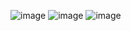 ![image](https://user-images.githubusercontent.com/79173300/124505384-63da8e80-dd97-11eb-95c1-f3c5d9129693.png)
![image](https://user-images.githubusercontent.com/79173300/124505469-91273c80-dd97-11eb-9025-eec726cf66fa.png)
![image](https://user-images.githubusercontent.com/79173300/124505531-b7e57300-dd97-11eb-955f-e1078a142d5a.png)
